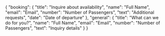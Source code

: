 {
  "booking": {
    "title": "Inquire about availability",
    "name": "Full Name",
    "email": "Email",
    "number": "Number of Passengers",
    "text": "Additional requests",
    "date": "Date of departure"
  },
  "general": {
    "title": "What can we do for you?",
    "name": "Full Name",
    "email": "Email",
    "number": "Number of Passengers",
    "text": "Inquiry details"
  }
}
